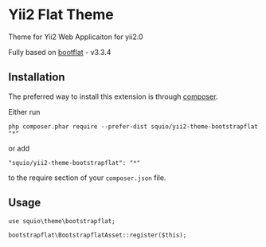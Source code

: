 Yii2  Flat Theme 
======================
Theme for Yii2 Web Applicaiton for yii2.0

Fully based on [bootflat](https://scottdorman.github.io/bootstrap-flat/) - v3.3.4

Installation
------------

The preferred way to install this extension is through [composer](http://getcomposer.org/download/).

Either run

```
php composer.phar require --prefer-dist squio/yii2-theme-bootstrapflat "*"
```

or add

```
"squio/yii2-theme-bootstrapflat": "*"
```

to the require section of your `composer.json` file.


Usage
-----
```
use squio\theme\bootstrapflat;

bootstrapflat\BootstrapflatAsset::register($this);
```